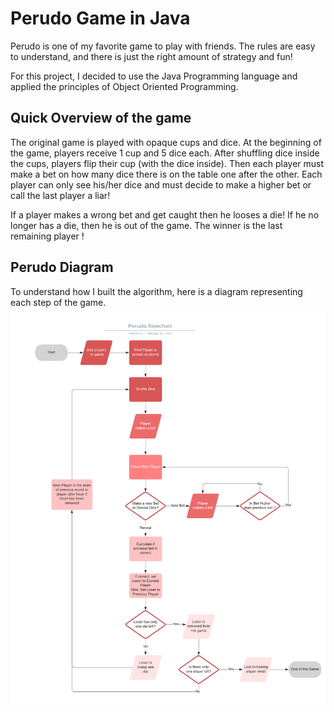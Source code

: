 # Perudo Game in Java

Perudo is one of my favorite game to play with friends.
The rules are easy to understand, and there is just the right amount of strategy and fun! 

For this project, I decided to use the Java Programming language and applied the principles of Object Oriented Programming. 

## Quick Overview of the game
The original game is played with opaque cups and dice.
At the beginning of the game, players receive 1 cup and 5 dice each. After shuffling dice inside the cups, players flip their cup (with the dice inside).
Then each player must make a bet on how many dice there is on the table one after the other. Each player can only see his/her dice and must decide to make a higher bet or call the last player a liar!

If a player makes a wrong bet and get caught then he looses a die! If he no longer has a die, then he is out of the game.
The winner is the last remaining player !

## Perudo Diagram 

To understand how I built the algorithm, here is a diagram representing each step of the game.
![Perudo Flowchart](./demo/Game_Flowchart.png)
